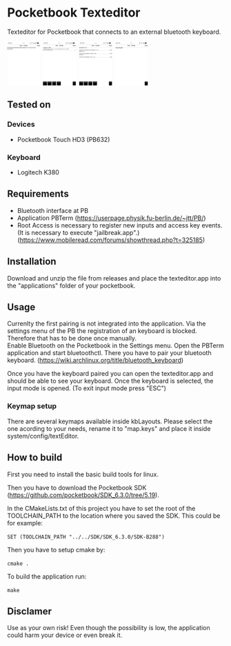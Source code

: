 # Pocketbook Texteditor
Texteditor for Pocketbook that connects to an external bluetooth keyboard.

<img src="/screenshots/textEditorNoDevices.bmp" width="15%" height="15%">&nbsp;&nbsp;<img src="/screenshots/textEditorDeviceSelection.bmp" width="15%" height="15%">&nbsp;&nbsp;<img src="/screenshots/textEditorFileSelection.bmp" width="15%" height="15%">&nbsp;&nbsp;<img src="/screenshots/textEditorInput.bmp" width="15%" height="15%">

## Tested on

### Devices
* Pocketbook Touch HD3 (PB632)

### Keyboard
* Logitech K380

## Requirements
* Bluetooth interface at PB
* Application PBTerm (https://userpage.physik.fu-berlin.de/~jtt/PB/)
* Root Access is necessary to register new inputs and access key events. (It is necessary to execute "jailbreak.app".) (https://www.mobileread.com/forums/showthread.php?t=325185)

## Installation
Download and unzip the file from releases and place the texteditor.app into the "applications" folder of your pocketbook. 

## Usage

Currenlty the first pairing is not integrated into the application. Via the settings menu of the PB the registration of an keyboard is blocked. Therefore that has to be done once manually.  
Enable Bluetooth on the Pocketbook in the Settings menu.
Open the PBTerm application and start bluetoothctl.
There you have to pair your bluetooth keyboard. (https://wiki.archlinux.org/title/bluetooth_keyboard)

Once you have the keyboard paired you can open the texteditor.app and should be able to see your keyboard. Once the keyboard is selected, the input mode is opened. (To exit input mode press "ESC")

### Keymap setup
There are several keymaps available inside kbLayouts. Please select the one acording to your needs, rename it to
"map.keys" and place it inside system/config/textEditor.

## How to build

First you need to install the basic build tools for linux.

Then you have to download the Pocketbook SDK (https://github.com/pocketbook/SDK_6.3.0/tree/5.19).

In the CMakeLists.txt of this project you have to set the root of the TOOLCHAIN_PATH to the location where you saved the SDK. 
This could be for example:

`SET (TOOLCHAIN_PATH "../../SDK/SDK_6.3.0/SDK-B288")`

Then you have to setup cmake by:

`cmake .`

To build the application run:

`make` 

## Disclamer
Use as your own risk! 
Even though the possibility is low, the application could harm your device or even break it.
